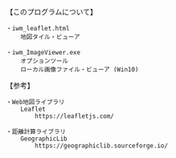 【このプログラムについて】

	・iwm_leaflet.html
		地図タイル・ビューア

	・iwm_ImageViewer.exe
		オプションツール
		ローカル画像ファイル・ビューア (Win10)

【参考】

	・Web地図ライブラリ
		Leaflet
			https://leafletjs.com/

	・距離計算ライブラリ
		GeographicLib
			https://geographiclib.sourceforge.io/
